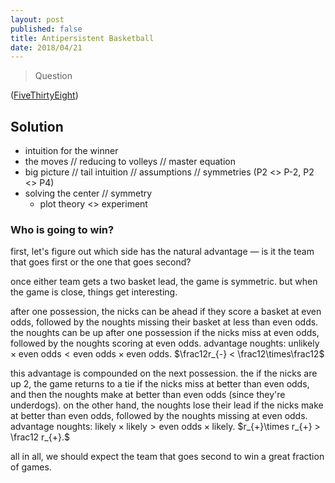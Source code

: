 ```yaml
---
layout: post
published: false
title: Antipersistent Basketball
date: 2018/04/21
---
```


>Question

<!--more-->

([FiveThirtyEight](URL))

## Solution

- intuition for the winner
- the moves // reducing to volleys // master equation
- big picture // tail intuition // assumptions // symmetries (P2 <> P-2, P2 <> P4)
- solving the center // symmetry
  - plot theory <> experiment

### Who is going to win?

first, let's figure out which side has the natural advantage — is it the team that goes first or the one that goes second? 

once either team gets a two basket lead, the game is symmetric. but when the game is close, things get interesting.

after one possession, the nicks can be ahead if they score a basket at even odds, followed by the noughts missing their basket at less than even odds. the noughts can be up after one possession if the nicks miss at even odds, followed by the noughts scoring at even odds. advantage noughts: $\text{unlikely}\times\text{even odds} < \text{even odds}\times\text{even odds}.$ $\frac12r_{-} < \frac12\times\frac12$

this advantage is compounded on the next possession. the if the nicks are up 2, the game returns to a tie if the nicks miss at better than even odds, and then the noughts make at better than even odds (since they're underdogs). on the other hand, the noughts lose their lead if the nicks make at better than even odds, followed by the noughts missing at even odds. advantage noughts: $\text{likely}\times\text{likely} > \text{even odds}\times\text{likely}.$ $r_{+}\times r_{+} > \frac12 r_{+}.$

all in all, we should expect the team that goes second to win a great fraction of games.

<br>
